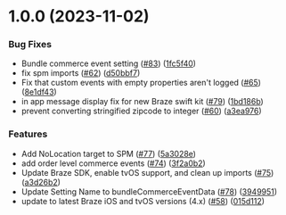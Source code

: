 # 1.0.0 (2023-11-02)


### Bug Fixes

* Bundle commerce event setting ([#83](https://github.com/mparticle-integrations/mparticle-apple-integration-appboy/issues/83)) ([1fc5f40](https://github.com/mparticle-integrations/mparticle-apple-integration-appboy/commit/1fc5f401b4eed836c47d9e0705a5b66d38c9df1f))
* fix spm imports ([#62](https://github.com/mparticle-integrations/mparticle-apple-integration-appboy/issues/62)) ([d50bbf7](https://github.com/mparticle-integrations/mparticle-apple-integration-appboy/commit/d50bbf7a369bd7ec7e639fc38138b6a5d2bb7a0f))
* Fix that custom events with empty properties aren't logged ([#65](https://github.com/mparticle-integrations/mparticle-apple-integration-appboy/issues/65)) ([8e1df43](https://github.com/mparticle-integrations/mparticle-apple-integration-appboy/commit/8e1df43cad4ec8b6aa705cfe4a904ee9452d4331))
* in app message display fix for new Braze swift kit ([#79](https://github.com/mparticle-integrations/mparticle-apple-integration-appboy/issues/79)) ([1bd186b](https://github.com/mparticle-integrations/mparticle-apple-integration-appboy/commit/1bd186b1866842d08593103f303f7be2e55f8419))
* prevent converting stringified zipcode to integer ([#60](https://github.com/mparticle-integrations/mparticle-apple-integration-appboy/issues/60)) ([a3ea976](https://github.com/mparticle-integrations/mparticle-apple-integration-appboy/commit/a3ea9765294576e97fe8587ac72025a55fa68c1f))


### Features

* Add NoLocation target to SPM ([#77](https://github.com/mparticle-integrations/mparticle-apple-integration-appboy/issues/77)) ([5a3028e](https://github.com/mparticle-integrations/mparticle-apple-integration-appboy/commit/5a3028eab74d44af0b7477f1aa91a108b5a1db6e))
* add order level commerce events ([#74](https://github.com/mparticle-integrations/mparticle-apple-integration-appboy/issues/74)) ([3f2a0b2](https://github.com/mparticle-integrations/mparticle-apple-integration-appboy/commit/3f2a0b266db217f24baaaf3a126db1ee994e61d6))
* Update Braze SDK, enable tvOS support, and clean up imports ([#75](https://github.com/mparticle-integrations/mparticle-apple-integration-appboy/issues/75)) ([a3d26b2](https://github.com/mparticle-integrations/mparticle-apple-integration-appboy/commit/a3d26b204658fab55555dde08a90a6f4d2385315))
* Update Setting Name to bundleCommerceEventData ([#78](https://github.com/mparticle-integrations/mparticle-apple-integration-appboy/issues/78)) ([3949951](https://github.com/mparticle-integrations/mparticle-apple-integration-appboy/commit/3949951aa9947578ed79128847f6e3bdc48c08b7))
* update to latest Braze iOS and tvOS versions (4.x) ([#58](https://github.com/mparticle-integrations/mparticle-apple-integration-appboy/issues/58)) ([015d112](https://github.com/mparticle-integrations/mparticle-apple-integration-appboy/commit/015d112b54a2147b7b8090b73b68027b19a78500))
